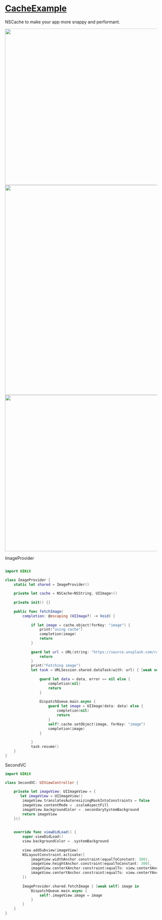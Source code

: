 # [CacheExample](https://www.youtube.com/watch?v=Nm9sXBSHZsI)
NSCache to make your app more snappy and performant. 

<img width="516" src="https://user-images.githubusercontent.com/47273077/159114803-1a4fa0aa-7d77-4420-b340-e34941f42bc6.png">

<img width="693" src="https://user-images.githubusercontent.com/47273077/159114567-3235c707-fe0f-4731-bd2a-5b9db77f1d1f.png">

<img width="516" src="https://user-images.githubusercontent.com/47273077/159114803-1a4fa0aa-7d77-4420-b340-e34941f42bc6.png">

ImageProvider
```swift

import UIKit

class ImageProvider {
    static let shared = ImageProvider()
    
    private let cache = NSCache<NSString, UIImage>()
    
    private init() {}
    
    public func fetchImage(
        completion: @escaping (UIImage?) -> Void) {
            
            if let image = cache.object(forKey: "image") {
                print("using cache")
                completion(image)
                return
            }
        
            guard let url = URL(string: "https://source.unsplash.com/random/500x500") else {
                return
            }
            print("Fetching image")
            let task = URLSession.shared.dataTask(with: url) { [weak self] data, _, error in
                
                guard let data = data, error == nil else {
                    completion(nil)
                    return
                }
                
                DispatchQueue.main.async {
                    guard let image = UIImage(data: data) else {
                        completion(nil)
                        return
                    }
                    self?.cache.setObject(image, forKey: "image")
                    completion(image)
                }
                
            }
            task.resume()
    }
}

```

SecondVC
```swift
import UIKit

class SecondVC: UIViewController {
    
    private let imageView: UIImageView = {
       let imageView = UIImageView()
        imageView.translatesAutoresizingMaskIntoConstraints = false
        imageView.contentMode = .scaleAspectFill
        imageView.backgroundColor = .secondarySystemBackground
        return imageView
    }()
    
    
    override func viewDidLoad() {
        super.viewDidLoad()
        view.backgroundColor = .systemBackground
        
        view.addSubview(imageView)
        NSLayoutConstraint.activate([
            imageView.widthAnchor.constraint(equalToConstant: 300),
            imageView.heightAnchor.constraint(equalToConstant: 300),
            imageView.centerXAnchor.constraint(equalTo: view.centerXAnchor),
            imageView.centerYAnchor.constraint(equalTo: view.centerYAnchor)
        ])
        
        ImageProvider.shared.fetchImage { [weak self] image in
            DispatchQueue.main.async {
                self?.imageView.image = image
            }
        }
    }
}
```
